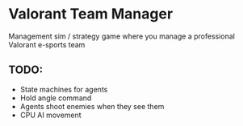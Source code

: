 # Valorant Team Manager

Management sim / strategy game where you manage a professional Valorant e-sports team

## TODO:

- State machines for agents
- Hold angle command
- Agents shoot enemies when they see them
- CPU AI movement
